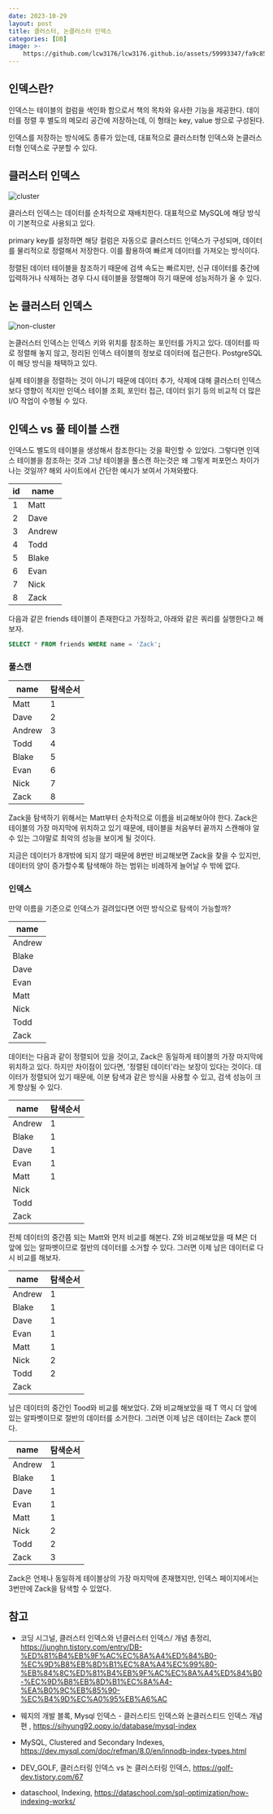 ```yaml
---
date: 2023-10-29
layout: post
title: 클러스터, 논클러스터 인덱스
categories: [DB]
image: >-
    https://github.com/lcw3176/lcw3176.github.io/assets/59993347/fa9c8596-81dd-44fe-886c-c00bed5180a4
---
```


## 인덱스란?

인덱스는 테이블의 컬럼을 색인화 함으로서 책의 목차와 유사한 기능을 제공한다.
데이터를 정렬 후 별도의 메모리 공간에 저장하는데, 이 형태는 key, value 쌍으로 구성된다.

인덱스를 저장하는 방식에도 종류가 있는데, 대표적으로 클러스터형 인덱스와 논클러스터형 인덱스로 구분할 수 있다.

## 클러스터 인덱스

![cluster](https://img1.daumcdn.net/thumb/R1280x0/?scode=mtistory2&fname=https%3A%2F%2Fblog.kakaocdn.net%2Fdn%2F6Z586%2FbtqRL4kkF6C%2FKt5Q6PyQWSUBy4QE22MOE0%2Fimg.png)

클러스터 인덱스는 데이터를 순차적으로 재배치한다. 
대표적으로 MySQL에 해당 방식이 기본적으로 사용되고 있다.

primary key를 설정하면 해당 컬럼은 자동으로 클러스터드 인덱스가 구성되며,
데이터를 물리적으로 정렬해서 저장한다.
이를 활용하여 빠르게 데이터를 가져오는 방식이다.

정렬된 데이터 테이블을 참조하기 때문에
검색 속도는 빠르지만, 신규 데이터를 중간에 입력하거나 삭제하는 경우 다시 테이블을 정렬해야 하기 때문에
성능저하가 올 수 있다. 


## 논 클러스터 인덱스

![non-cluster](https://img1.daumcdn.net/thumb/R1280x0/?scode=mtistory2&fname=https%3A%2F%2Fblog.kakaocdn.net%2Fdn%2FbSenFa%2FbtqRL3r1tqB%2FfZLMVKaYDmMGlC10o3IesK%2Fimg.png)

논클러스터 인덱스는 인덱스 키와 위치를 참조하는 포인터를 가지고 있다.
데이터를 따로 정렬해 놓지 않고, 정리된 인덱스 테이블의 정보로 데이터에 접근한다.
PostgreSQL이 해당 방식을 채택하고 있다.

실제 테이블을 정렬하는 것이 아니기 때문에 데이터 추가, 삭제에 대해 클러스터 인덱스보다 영향이 적지만 
인덱스 테이블 조회, 포인터 접근, 데이터 읽기 등의 비교적 더 많은 I/O 작업이 수행될 수 있다.


## 인덱스 vs 풀 테이블 스캔

인덱스도 별도의 테이블을 생성해서 참조한다는 것을 확인할 수 있었다.
그렇다면 인덱스 테이블을 참조하는 것과 그냥 테이블을 풀스캔 하는것은 왜 그렇게 퍼포먼스 차이가 나는 것일까?
해외 사이트에서 간단한 예시가 보여서 가져와봤다.

|id|name|
|--|--|
|1|Matt|
|2|Dave|
|3|Andrew|
|4|Todd|
|5|Blake|
|6|Evan|
|7|Nick|
|8|Zack|

다음과 같은 friends 테이블이 존재한다고 가정하고, 아래와 같은 쿼리를 실행한다고 해보자.

```sql
SELECT * FROM friends WHERE name = 'Zack';
```

### 풀스캔

|name|탐색순서|
|--|--|
|Matt|1|
|Dave|2|
|Andrew|3|
|Todd|4|
|Blake|5|
|Evan|6|
|Nick|7|
|Zack|8|

Zack을 탐색하기 위해서는 Matt부터 순차적으로 이름을 비교해보아야 한다.
Zack은 테이블의 가장 마지막에 위치하고 있기 때문에, 테이블을 처음부터 끝까지 스캔해야 알 수 있는 
그야말로 최악의 성능을 보이게 될 것이다.

지금은 데이터가 8개밖에 되지 않기 때문에 8번만 비교해보면 Zack을 찾을 수 있지만, 데이터의 양이 증가할수록 탐색해야 하는 범위는 비례하게 늘어날 수 밖에 없다.

### 인덱스

만약 이름을 기준으로 인덱스가 걸려있다면 어떤 방식으로 탐색이 가능할까?

|name|
|--|
|Andrew|
|Blake|
|Dave|
|Evan|
|Matt|
|Nick|
|Todd|
|Zack|

데이터는 다음과 같이 정렬되어 있을 것이고, Zack은 동일하게 테이블의 가장 마지막에 위치하고 있다.
하지만 차이점이 있다면, '정렬된 데이터'라는 보장이 있다는 것이다.
데이터가 정렬되어 있기 때문에, 이분 탐색과 같은 방식을 사용할 수 있고, 검색 성능이 크게 향상될 수 있다.

|name|탐색순서|
|--|--|
|Andrew|1|
|Blake|1|
|Dave|1|
|Evan|1|
|Matt|1|
|Nick||
|Todd||
|Zack||

전체 데이터의 중간쯤 되는 Matt와 먼저 비교를 해본다. 
Z와 비교해보았을 때 M은 더 앞에 있는 알파벳이므로 절반의 데이터를 소거할 수 있다.
그러면 이제 남은 데이터로 다시 비교를 해보자.

|name|탐색순서|
|--|--|
|Andrew|1|
|Blake|1|
|Dave|1|
|Evan|1|
|Matt|1|
|Nick|2|
|Todd|2|
|Zack||

남은 데이터의 중간인 Tood와 비교를 해보았다. 
Z와 비교해보았을 때 T 역시 더 앞에 있는 알파벳이므로 절반의 데이터를 소거한다.
그러면 이제 남은 데이터는 Zack 뿐이다.


|name|탐색순서|
|--|--|
|Andrew|1|
|Blake|1|
|Dave|1|
|Evan|1|
|Matt|1|
|Nick|2|
|Todd|2|
|Zack|3|

Zack은 언제나 동일하게 테이블상의 가장 마지막에 존재했지만, 
인덱스 페이지에서는 3번만에 Zack을 탐색할 수 있었다. 


## 참고

- 코딩 시그널, 클러스터 인덱스와 넌클러스터 인덱스/ 개념 총정리, https://junghn.tistory.com/entry/DB-%ED%81%B4%EB%9F%AC%EC%8A%A4%ED%84%B0-%EC%9D%B8%EB%8D%B1%EC%8A%A4%EC%99%80-%EB%84%8C%ED%81%B4%EB%9F%AC%EC%8A%A4%ED%84%B0-%EC%9D%B8%EB%8D%B1%EC%8A%A4-%EA%B0%9C%EB%85%90-%EC%B4%9D%EC%A0%95%EB%A6%AC

- 웨지의 개발 블록, Mysql 인덱스 - 클러스티드 인덱스와 논클러스티드 인덱스 개념편 , https://sihyung92.oopy.io/database/mysql-index

- MySQL,  Clustered and Secondary Indexes, https://dev.mysql.com/doc/refman/8.0/en/innodb-index-types.html

- DEV_GOLF, 클러스터링 인덱스 vs 논 클러스터링 인덱스, https://golf-dev.tistory.com/67

- dataschool, Indexing, https://dataschool.com/sql-optimization/how-indexing-works/